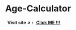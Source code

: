 # Age-Calculator

#### &nbsp; Visit site :arrow_upper_right: : &nbsp; [Click ME !!!](https://kallangouda.github.io/Image-Hover/)
